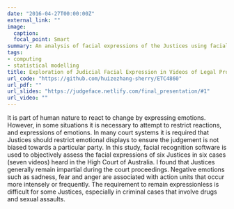 ```yaml
---
date: "2016-04-27T00:00:00Z"
external_link: ""
image:
  caption: 
  focal_point: Smart
summary: An analysis of facial expressions of the Justices using facial recognition tools
tags:
- computing
- statistical modelling
title: Exploration of Judicial Facial Expression in Videos of Legal Proceedings
url_code: "https://github.com/huizezhang-sherry/ETC4860"
url_pdf: ""
url_slides: "https://judgeface.netlify.com/final_presentation/#1"
url_video: ""
---
```



It is part of human nature to react to change by expressing emotions. However, in some situations it is necessary to attempt to restrict reactions, and expressions of emotions. In many court systems it is required that Justices should restrict emotional displays to ensure the judgement is not biased towards a particular party. In this study, facial recognition software is used to objectively assess the facial expressions of six Justices in six cases (seven videos) heard in the High Court of Australia. I found that Justices generally remain impartial during the court proceedings. Negative emotions such as sadness, fear and anger are associated with action units that occur more intensely or frequently. The requirement to remain expressionless is difficult for some Justices, especially in criminal cases that involve drugs and sexual assaults.
